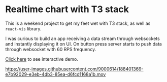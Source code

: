 # Realtime chart with T3 stack

This is a weekend project to get my feet wet with T3 stack, as well as `react-vis` library.

I was curious to build an app receiving a data stream through websockets and instantly displaying it on UI. On button press server starts to push data through websocket with 60 RPS frequency.

[Click here](https://t3-ws-chart.up.railway.app/) to see interactive demo.

https://user-images.githubusercontent.com/9000614/188401369-e7b92029-e3eb-4db3-85ea-d6fcd1168a1b.mov

